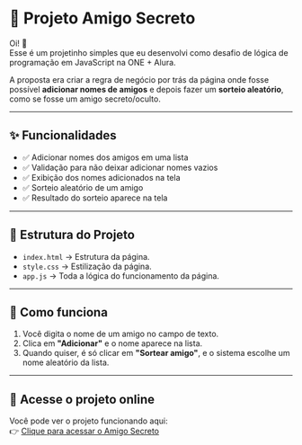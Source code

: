 # 🎁 Projeto Amigo Secreto

Oi! 👋  
Esse é um projetinho simples que eu desenvolvi como desafio de lógica de programação em JavaScript na ONE + Alura.

A proposta era criar a regra de negócio por trás da página onde fosse possível **adicionar nomes de amigos** e depois fazer um **sorteio aleatório**, como se fosse um amigo secreto/oculto. 

---

## ✨ Funcionalidades

- ✅ Adicionar nomes dos amigos em uma lista
- ✅ Validação para não deixar adicionar nomes vazios
- ✅ Exibição dos nomes adicionados na tela
- ✅ Sorteio aleatório de um amigo
- ✅ Resultado do sorteio aparece na tela

---

## 📂 Estrutura do Projeto

- `index.html` → Estrutura da página.
- `style.css` → Estilização da página. 
- `app.js` → Toda a lógica do funcionamento da página.

---

## 📸 Como funciona

1. Você digita o nome de um amigo no campo de texto.
2. Clica em **"Adicionar"** e o nome aparece na lista.
3. Quando quiser, é só clicar em **"Sortear amigo"**, e o sistema escolhe um nome aleatório da lista.

---

## 🔗 Acesse o projeto online

Você pode ver o projeto funcionando aqui:  
👉 [Clique para acessar o Amigo Secreto](https://blurry-footprint.github.io/Desafio---Amigo-Secreto/)
